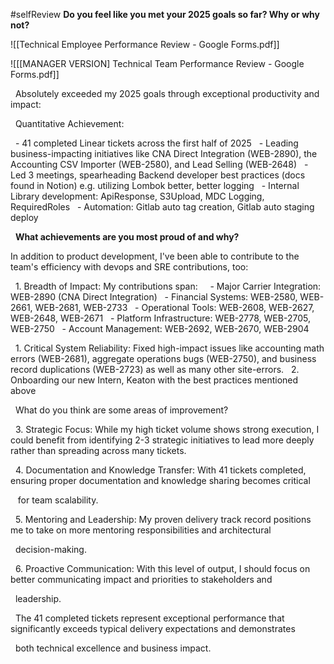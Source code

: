 #selfReview
  **Do you feel like you met your 2025 goals so far? Why or why not?**

![[Technical Employee Performance Review - Google Forms.pdf]]

![[[MANAGER VERSION] Technical Team Performance Review - Google Forms.pdf]]

  Absolutely exceeded my 2025 goals through exceptional productivity and impact:

  Quantitative Achievement:

  - 41 completed Linear tickets across the first half of 2025
  - Leading business-impacting initiatives like CNA Direct Integration (WEB-2890), the Accounting CSV Importer (WEB-2580), and Lead Selling (WEB-2648)
  - Led 3 meetings, spearheading Backend developer best practices (docs found in Notion) e.g. utilizing Lombok better, better logging
  - Internal Library development: ApiResponse, S3Upload, MDC Logging, RequiredRoles
  - Automation: Gitlab auto tag creation, Gitlab auto staging deploy


  **What achievements are you most proud of and why?**

  In addition to product development, I've been able to contribute to the team's efficiency with devops and SRE contributions, too:

  1. Breadth of Impact: My contributions span:
  
  - Major Carrier Integration: WEB-2890 (CNA Direct Integration)
  - Financial Systems: WEB-2580, WEB-2661, WEB-2681, WEB-2733
  - Operational Tools: WEB-2608, WEB-2627, WEB-2648, WEB-2671
  - Platform Infrastructure: WEB-2778, WEB-2705, WEB-2750
  - Account Management: WEB-2692, WEB-2670, WEB-2904

  1. Critical System Reliability: Fixed high-impact issues like accounting math errors (WEB-2681), aggregate operations bugs (WEB-2750), and business record duplications (WEB-2723) as well as many other site-errors.
  2. Onboarding our new Intern, Keaton with the best practices mentioned above



  What do you think are some areas of improvement?

  3. Strategic Focus: While my high ticket volume shows strong execution, I could benefit from identifying 2-3 strategic initiatives to lead more deeply rather than spreading across many tickets.

  

  4. Documentation and Knowledge Transfer: With 41 tickets completed, ensuring proper documentation and knowledge sharing becomes critical

   for team scalability.

  

  5. Mentoring and Leadership: My proven delivery track record positions me to take on more mentoring responsibilities and architectural

  decision-making.

  

  6. Proactive Communication: With this level of output, I should focus on better communicating impact and priorities to stakeholders and

  leadership.

  

  The 41 completed tickets represent exceptional performance that significantly exceeds typical delivery expectations and demonstrates

  both technical excellence and business impact.
